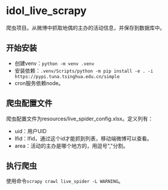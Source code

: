 # idol_live_scrapy

爬虫项目。从微博中抓取地偶的主办的活动信息，并保存到数据库中。

## 开始安装

* 创建venv：`python -m venv .venv`
* 安装依赖：`.venv/Scripts/python -m pip install -e . -i https://pypi.tuna.tsinghua.edu.cn/simple`
* cron服务依赖node。

## 爬虫配置文件

爬虫配置文件为resources/live_spider_config.xlsx。定义列有：
* uid：用户UID
* lfid：lfid，通过这个id才能抓到列表，移动端微博可以查看。
* area：活动的主办是哪个地方的，用逗号","分割。

## 执行爬虫
使用命令`scrapy crawl live_spider -L WARNING`。
